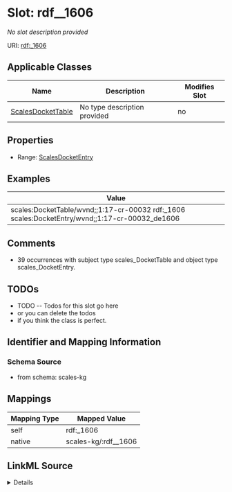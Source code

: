 

# Slot: rdf__1606


_No slot description provided_





URI: [rdf:_1606](http://www.w3.org/1999/02/22-rdf-syntax-ns#_1606)



<!-- no inheritance hierarchy -->





## Applicable Classes

| Name | Description | Modifies Slot |
| --- | --- | --- |
| [ScalesDocketTable](../classes/ScalesDocketTable.md) | No type description provided |  no  |







## Properties

* Range: [ScalesDocketEntry](../classes/ScalesDocketEntry.md)






## Examples

| Value |
| --- |
| scales:DocketTable/wvnd;;1:17-cr-00032 rdf:_1606 scales:DocketEntry/wvnd;;1:17-cr-00032_de1606 |

## Comments

* 39 occurrences with subject type scales_DocketTable and object type scales_DocketEntry.

## TODOs

* TODO -- Todos for this slot go here
* or you can delete the todos
* if you think the class is perfect.

## Identifier and Mapping Information







### Schema Source


* from schema: scales-kg




## Mappings

| Mapping Type | Mapped Value |
| ---  | ---  |
| self | rdf:_1606 |
| native | scales-kg/:rdf__1606 |




## LinkML Source

<details>
```yaml
name: rdf__1606
description: No slot description provided
todos:
- TODO -- Todos for this slot go here
- or you can delete the todos
- if you think the class is perfect.
comments:
- 39 occurrences with subject type scales_DocketTable and object type scales_DocketEntry.
examples:
- value: scales:DocketTable/wvnd;;1:17-cr-00032 rdf:_1606 scales:DocketEntry/wvnd;;1:17-cr-00032_de1606
from_schema: scales-kg
rank: 1000
slot_uri: rdf:_1606
alias: rdf__1606
domain_of:
- scales_DocketTable
range: scales_DocketEntry

```
</details>